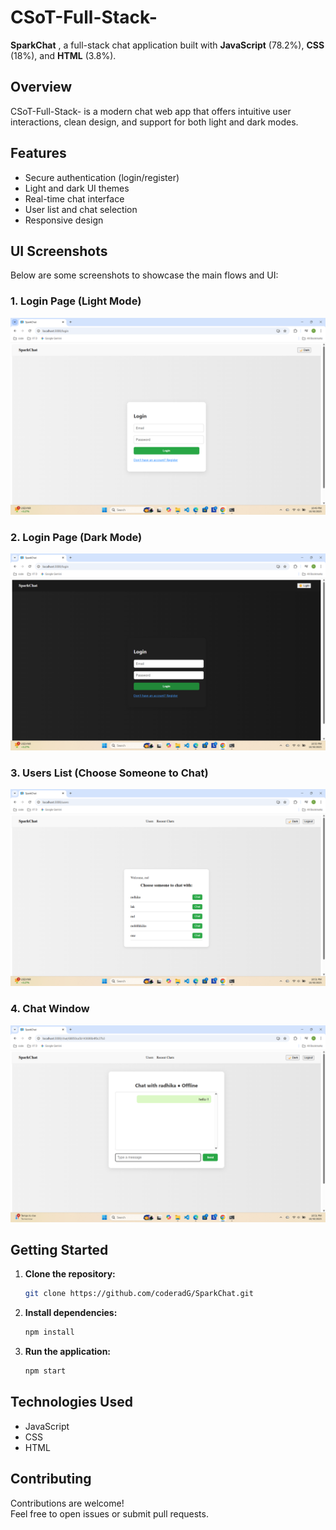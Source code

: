 # CSoT-Full-Stack-

**SparkChat** , a full-stack chat application built with **JavaScript** (78.2%), **CSS** (18%), and **HTML** (3.8%).

## Overview

CSoT-Full-Stack- is a modern chat web app that offers intuitive user interactions, clean design, and support for both light and dark modes.

## Features

- Secure authentication (login/register)
- Light and dark UI themes
- Real-time chat interface
- User list and chat selection
- Responsive design

## UI Screenshots

Below are some screenshots to showcase the main flows and UI:

### 1. Login Page (Light Mode)

![Login Light](assets/Screenshot%202025-10-30%20225006%20-%20Copy.png)

### 2. Login Page (Dark Mode)

![Login Dark](assets/Screenshot%202025-10-30%20225022%20-%20Copy.png)

### 3. Users List (Choose Someone to Chat)

![Users List](assets/Screenshot%202025-10-30%20225123.png)

### 4. Chat Window

![Chat Window](assets/Screenshot%202025-10-30%20225200.png)

## Getting Started

1. **Clone the repository:**
   ```bash
   git clone https://github.com/coderadG/SparkChat.git
   ```

2. **Install dependencies:**
   ```bash
   npm install
   ```

3. **Run the application:**
   ```bash
   npm start
   ```

## Technologies Used

- JavaScript
- CSS
- HTML

## Contributing

Contributions are welcome!  
Feel free to open issues or submit pull requests.



